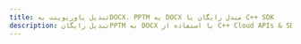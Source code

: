 ---title: تبدیل پاورپوینت بهDOCX، PPTM به DOCX مبدل رایگان یا C++ SDKdescription: تبدیل رایگانPPTM به DOCX با استفاده از C++ Cloud APIs & SDK. همچنین اسناد Microsoft PowerPoint را در Cloud ایجاد، ویرایش و رندر کنید.---